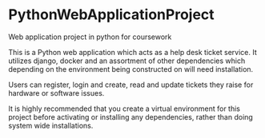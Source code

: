 # PythonWebApplicationProject
Web application project in python for coursework 

This is a Python web application which acts as a help desk ticket service. It utilizes django, docker and an assortment of other dependencies which depending on the environment being constructed on will need installation.

Users can register, login and create, read and update tickets they raise for hardware or software issues. 

It is highly recommended that you create a virtual environment for this project before activating or installing any dependencies, rather than doing system wide installations. 




